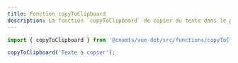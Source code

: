 ```yaml
---
title: Fonction copyToClipboard
description: La fonction `copyToClipboard` de copier du texte dans le presse-papier.
---
```


<doc-tabs>

<doc-tab-item label="Utilisation">

```ts
import { copyToClipboard } from '@cnamts/vue-dot/src/functions/copyToClipboard';

copyToClipboard('Texte à copier');
```

</doc-tab-item>

<doc-tab-item label="API">
<doc-api name="functions/copy-to-clipboard"></doc-api>
</doc-tab-item>

</doc-tabs>
